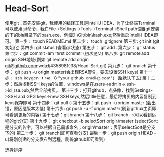 # Head-Sort
使用git：首先安装git，我使用的编译工具是IntelliJ IDEA，为了让终端Terminal可以使用git命令，我在File->Settings->Tools->Terminal->Shell path设置git安装
的下的bin目录下的bash.exe，例如D:\Git\bin\bash.exe;然后重启IntelliJ IDEA即可。
第一步： touch README.md
第二步： touch .gitignore
第三步:  git init  (git 初始化)
第四步:  git status (查看git状态)
第五步： git add .
第六步： git status
第七步： git commit -am 'first commit' (初次提交)
第八步:  git remote add origin SSH地址(例如:git remote add origin git@github.com:wdadj4358981038/Head-Sort.git)
第九步： git branch
第十步： git push -u origin master(会出现RSA警告，要去设置SSH keys)
第十一步： ssh-keygen -t rsa -C "your-github-email@.com"(一路默认下去)
第十二步：然后找到SSH keys的位置，windows是在users->admin->.ssh->id_rsa.pub,然后全部拷贝。
第十三步：打开github，点头像，找到Settings->SSH and GPG keys->new SSH keys,然后title任意，最后将拷贝的内容复制到keys保存即可
第十四步：git pull ()
第十五步：git push -u origin master (会出错，原因是版本太低)
第十六步: git push -u -f origin master(刷新github主页即可看到更新的内容)
第十七步：git branch
第十八步： git branch -r(可以看到远程的git分支)
第十九步： git checkout -b selectSort origin/master (selectSort:是分支的名字，可以根据自己需求命名；origin/master：表示selectSort是分支下的)
第二十步： git branch(即可查看分支)
最后一步：git push origin HEAD -u(将刚创建的分支发布到远程，刷新github即可看到)

选择排序

